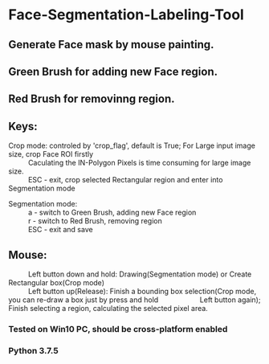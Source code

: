 # Face-Segmentation-Labeling-Tool

## Generate Face mask by mouse painting.
## Green Brush for adding new Face region.
## Red Brush for removinng region.
## Keys:
  Crop mode: controled by 'crop_flag', default is True; For Large input image size, crop Face ROI firstly <br />
&nbsp;&nbsp;&nbsp;&nbsp;&nbsp;&nbsp;&nbsp;&nbsp;&nbsp;&nbsp;Caculating the IN-Polygon Pixels is time consuming for large image size.<br />
&nbsp;&nbsp;&nbsp;&nbsp;&nbsp;&nbsp;&nbsp;&nbsp;&nbsp;&nbsp;ESC  - exit, crop selected Rectangular region and enter into Segmentation mode <br />

  Segmentation mode: <br />
  &nbsp;&nbsp;&nbsp;&nbsp;&nbsp;&nbsp;&nbsp;&nbsp;&nbsp;&nbsp;a     - switch to Green Brush, adding new Face region <br />
  &nbsp;&nbsp;&nbsp;&nbsp;&nbsp;&nbsp;&nbsp;&nbsp;&nbsp;&nbsp;r     - switch to Red Brush, removing region <br />
  &nbsp;&nbsp;&nbsp;&nbsp;&nbsp;&nbsp;&nbsp;&nbsp;&nbsp;&nbsp;ESC   - exit and save <br />

## Mouse:
&nbsp;&nbsp;&nbsp;&nbsp;&nbsp;&nbsp;&nbsp;&nbsp;&nbsp;&nbsp;Left button down and hold: Drawing(Segmentation mode) or Create Rectangular box(Crop mode) <br />
&nbsp;&nbsp;&nbsp;&nbsp;&nbsp;&nbsp;&nbsp;&nbsp;&nbsp;&nbsp;Left button up(Release): Finish a bounding box selection(Crop mode, you can re-draw a box just by press and hold &nbsp;&nbsp;&nbsp;&nbsp;&nbsp;&nbsp;&nbsp;&nbsp;&nbsp;&nbsp;&nbsp;&nbsp;&nbsp;&nbsp;&nbsp;&nbsp;&nbsp;&nbsp;&nbsp;&nbsp;Left button again); Finish selecting a region, calculating the selected pixel area. <br />

### Tested on Win10 PC, should be cross-platform enabled
### Python 3.7.5
